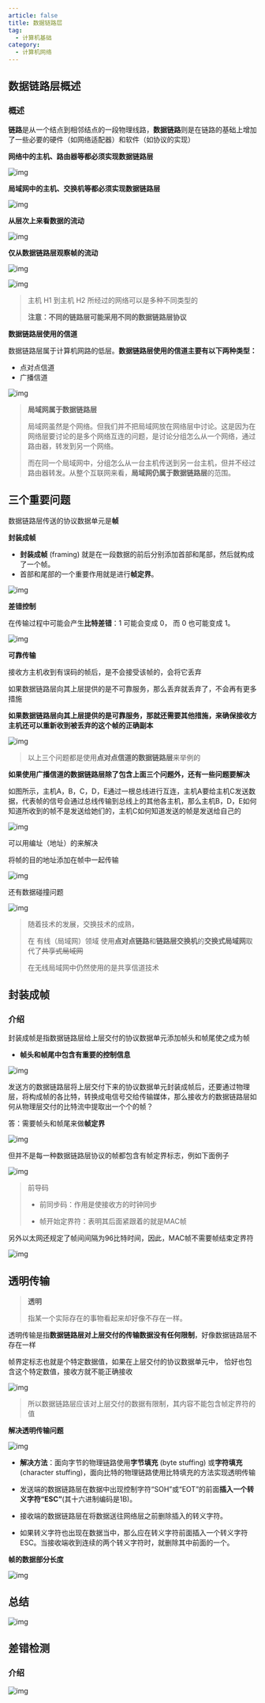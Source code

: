 ```yaml
---
article: false
title: 数据链路层
tag:
  - 计算机基础
category:
  - 计算机网络
---
```


## 数据链路层概述

### 概述

**链路**是从一个结点到相邻结点的一段物理线路，**数据链路**则是在链路的基础上增加了一些必要的硬件（如网络适配器）和软件（如协议的实现）

**网络中的主机、路由器等都必须实现数据链路层**

![img](http://rkuq9hh0e.hd-bkt.clouddn.com/24878825-72eec9c2f5da1885.png)

**局域网中的主机、交换机等都必须实现数据链路层**

![img](http://rkuq9hh0e.hd-bkt.clouddn.com/24878825-4f088da1859e7e90.png)

**从层次上来看数据的流动**

![img](http://rkuq9hh0e.hd-bkt.clouddn.com/24878825-11c77ea98c206763.png)

**仅从数据链路层观察帧的流动**

![img](http://rkuq9hh0e.hd-bkt.clouddn.com/24878825-6a1acd1ad2a6c1eb.png)

![img](https://upload-images.jianshu.io/upload_images/24878825-1dacf9fe20464222.png?imageMogr2/auto-orient/strip|imageView2/2/w/1200/format/webp)

> 主机 H1 到主机 H2 所经过的网络可以是多种不同类型的
>
> **注意：不同的链路层可能采用不同的数据链路层协议**

**数据链路层使用的信道**

数据链路层属于计算机网路的低层。**数据链路层使用的信道主要有以下两种类型：**

- 点对点信道
- 广播信道

![img](http://rkuq9hh0e.hd-bkt.clouddn.com/24878825-0f0962eb5fccf66f.png)

> **局域网属于数据链路层**
>
> 局域网虽然是个网络。但我们并不把局域网放在网络层中讨论。这是因为在网络层要讨论的是多个网络互连的问题，是讨论分组怎么从一个网络，通过路由器，转发到另一个网络。
>
> 而在同一个局域网中，分组怎么从一台主机传送到另一台主机，但并不经过路由器转发。从整个互联网来看，**局域网仍属于数据链路层**的范围。

## 三个重要问题

数据链路层传送的协议数据单元是**帧**

**封装成帧**

- **封装成帧** (framing) 就是在一段数据的前后分别添加首部和尾部，然后就构成了一个帧。
- 首部和尾部的一个重要作用就是进行**帧定界**。

![img](http://rkuq9hh0e.hd-bkt.clouddn.com/24878825-1ad51faea9b7b205.png)

**差错控制**

在传输过程中可能会产生**比特差错**：1 可能会变成 0， 而 0 也可能变成 1。

![img](http://rkuq9hh0e.hd-bkt.clouddn.com/24878825-82811736b014aa98.png)

**可靠传输**

接收方主机收到有误码的帧后，是不会接受该帧的，会将它丢弃

如果数据链路层向其上层提供的是不可靠服务，那么丢弃就丢弃了，不会再有更多措施

**如果数据链路层向其上层提供的是可靠服务，那就还需要其他措施，来确保接收方主机还可以重新收到被丢弃的这个帧的正确副本**

![img](http://rkuq9hh0e.hd-bkt.clouddn.com/24878825-0d2fd9bb2602bf28.png)

> 以上三个问题都是使用**点对点信道的数据链路层**来举例的

**如果使用广播信道的数据链路层除了包含上面三个问题外，还有一些问题要解决**

如图所示，主机A，B，C，D，E通过一根总线进行互连，主机A要给主机C发送数据，代表帧的信号会通过总线传输到总线上的其他各主机，那么主机B，D，E如何知道所收到的帧不是发送给她们的，主机C如何知道发送的帧是发送给自己的

![img](http://rkuq9hh0e.hd-bkt.clouddn.com/24878825-34c5f707bef17f14.png)

可以用编址（地址）的来解决

将帧的目的地址添加在帧中一起传输

![img](http://rkuq9hh0e.hd-bkt.clouddn.com/24878825-abbf8309faf2ebf1.png)

还有数据碰撞问题

![img](http://rkuq9hh0e.hd-bkt.clouddn.com/24878825-92422213075fe0e3.png)

> 随着技术的发展，交换技术的成熟，
>
> 在 有线（局域网）领域 使用**点对点链路**和**链路层交换机**的**交换式局域网**取代了~~共享式局域网~~
>
> 在无线局域网中仍然使用的是共享信道技术

## 封装成帧

### 介绍

封装成帧是指数据链路层给上层交付的协议数据单元添加帧头和帧尾使之成为帧

- **帧头和帧尾中包含有重要的控制信息**

![img](http://rkuq9hh0e.hd-bkt.clouddn.com/24878825-bf6fe42eeea3f376.png)

发送方的数据链路层将上层交付下来的协议数据单元封装成帧后，还要通过物理层，将构成帧的各比特，转换成电信号交给传输媒体，那么接收方的数据链路层如何从物理层交付的比特流中提取出一个个的帧？

答：需要帧头和帧尾来做**帧定界**

![img](http://rkuq9hh0e.hd-bkt.clouddn.com/24878825-3a36c2a60343962c.png)

但并不是每一种数据链路层协议的帧都包含有帧定界标志，例如下面例子

![img](http://rkuq9hh0e.hd-bkt.clouddn.com/24878825-f1441c531b4d740e.png)

> 前导码
>
> - 前同步码：作用是使接收方的时钟同步
>
> - 帧开始定界符：表明其后面紧跟着的就是MAC帧

另外以太网还规定了帧间间隔为96比特时间，因此，MAC帧不需要帧结束定界符

![img](http://rkuq9hh0e.hd-bkt.clouddn.com/24878825-eee524ce4e17f0e8.png)

## 透明传输

> **透明**
>
> 指某一个实际存在的事物看起来却好像不存在一样。

透明传输是指**数据链路层对上层交付的传输数据没有任何限制**，好像数据链路层不存在一样

帧界定标志也就是个特定数据值，如果在上层交付的协议数据单元中， 恰好也包含这个特定数值，接收方就不能正确接收

![img](http://rkuq9hh0e.hd-bkt.clouddn.com/24878825-12fe81306aedad15.png)

> 所以数据链路层应该对上层交付的数据有限制，其内容不能包含帧定界符的值

**解决透明传输问题**

![img](http://rkuq9hh0e.hd-bkt.clouddn.com/24878825-645dde5eed8eceb2.png)

- **解决方法**：面向字节的物理链路使用**字节填充** (byte stuffing) 或**字符填充** (character stuffing)，面向比特的物理链路使用比特填充的方法实现透明传输

- 发送端的数据链路层在数据中出现控制字符“SOH”或“EOT”的前面**插入一个转义字符“ESC”**(其十六进制编码是1B)。

- 接收端的数据链路层在将数据送往网络层之前删除插入的转义字符。

- 如果转义字符也出现在数据当中，那么应在转义字符前面插入一个转义字符 ESC。当接收端收到连续的两个转义字符时，就删除其中前面的一个。

**帧的数据部分长度**

![img](http://rkuq9hh0e.hd-bkt.clouddn.com/24878825-9d3f61fdd96b7dee.png)

## 总结

![img](http://rkuq9hh0e.hd-bkt.clouddn.com/24878825-6d39c2f162ddcae5.png)

## 差错检测

### 介绍

![img](http://rkuq9hh0e.hd-bkt.clouddn.com/24878825-fa8e42040c9adf41.png)